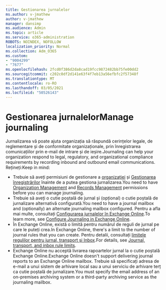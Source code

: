 ```yaml
---
title: Gestionarea jurnalelor
ms.author: v-jmathew
author: v-jmathew
manager: dansimp
ms.audience: Admin
ms.topic: article
ms.service: o365-administration
ROBOTS: NOINDEX, NOFOLLOW
localization_priority: Normal
ms.collection: Adm_O365
ms.custom:
- "9004299"
- "7677"
ms.openlocfilehash: 2fcd0f386d2da8cad19fcc9872482bb75fe00dd2
ms.sourcegitcommit: c202c0df2d141e63f4f7eb13a56efbfc2f57348f
ms.translationtype: MT
ms.contentlocale: ro-RO
ms.lasthandoff: 03/05/2021
ms.locfileid: "50526143"
---
```

# <a name="manage-journaling"></a><span data-ttu-id="0af59-102">Gestionarea jurnalelor</span><span class="sxs-lookup"><span data-stu-id="0af59-102">Manage journaling</span></span>

<span data-ttu-id="0af59-103">Jurnalizarea vă poate ajuta organizația să răspundă cerințelor legale, de reglementare și de conformitate organizaționale, prin înregistrarea comunicațiilor prin e-mail de intrare și de ieșire.</span><span class="sxs-lookup"><span data-stu-id="0af59-103">Journaling can help your organization respond to legal, regulatory, and organizational compliance requirements by recording inbound and outbound email communications.</span></span> <span data-ttu-id="0af59-104">Rețineți:</span><span class="sxs-lookup"><span data-stu-id="0af59-104">Keep in mind:</span></span>

* <span data-ttu-id="0af59-105">Trebuie să aveți permisiuni de gestionare a [organizației](https://go.microsoft.com/fwlink/?linkid=2115259) și [Gestionarea înregistrărilor](https://go.microsoft.com/fwlink/?linkid=2115469) înainte de a putea gestiona jurnalizarea.</span><span class="sxs-lookup"><span data-stu-id="0af59-105">You need to have [Organization Management](https://go.microsoft.com/fwlink/?linkid=2115259) and [Records Management](https://go.microsoft.com/fwlink/?linkid=2115469) permissions before you can manage journaling.</span></span>
* <span data-ttu-id="0af59-106">Trebuie să aveți o cutie poștală de jurnal și (opțional) o cutie poștală de jurnalizare alternativă configurată.</span><span class="sxs-lookup"><span data-stu-id="0af59-106">You need to have a journal mailbox and (optionally) an alternate journaling mailbox configured.</span></span> <span data-ttu-id="0af59-107">Pentru a afla mai multe, consultați [Configurarea jurnalelor în Exchange Online](https://go.microsoft.com/fwlink/?linkid=2115260).</span><span class="sxs-lookup"><span data-stu-id="0af59-107">To learn more, see [Configure Journaling in Exchange Online](https://go.microsoft.com/fwlink/?linkid=2115260).</span></span>
* <span data-ttu-id="0af59-108">În Exchange Online, există o limită pentru numărul de reguli de jurnal pe care le puteți crea.</span><span class="sxs-lookup"><span data-stu-id="0af59-108">In Exchange Online, there's a limit to the number of journal rules that you can create.</span></span> <span data-ttu-id="0af59-109">Pentru detalii, consultați [limitele regulilor pentru jurnal, transport și Inbox](https://go.microsoft.com/fwlink/?linkid=2115261).</span><span class="sxs-lookup"><span data-stu-id="0af59-109">For details, see [Journal, transport, and inbox rule limits](https://go.microsoft.com/fwlink/?linkid=2115261).</span></span>
* <span data-ttu-id="0af59-110">Exchange Online nu acceptă livrarea rapoartelor jurnal la o cutie poștală Exchange Online.</span><span class="sxs-lookup"><span data-stu-id="0af59-110">Exchange Online doesn't support delivering journal reports to an Exchange Online mailbox.</span></span> <span data-ttu-id="0af59-111">Trebuie să specificați adresa de e-mail a unui sistem de arhivare local sau a unui serviciu de arhivare terț ca cutie poștală de jurnalizare.</span><span class="sxs-lookup"><span data-stu-id="0af59-111">You must specify the email address of an on-premises archiving system or a third-party archiving service as the journaling mailbox.</span></span>
